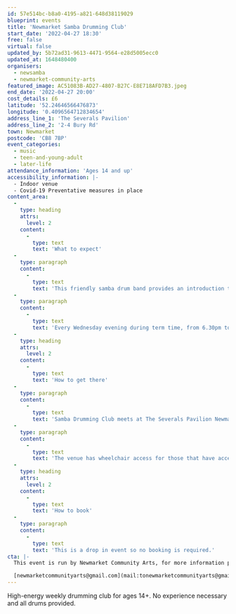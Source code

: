 ```yaml
---
id: 57e514bc-b8a0-4195-a821-648d38119029
blueprint: events
title: 'Newmarket Samba Drumming Club'
start_date: '2022-04-27 18:30'
free: false
virtual: false
updated_by: 5b72ad31-9613-4471-9564-e28d5005ecc0
updated_at: 1648480400
organisers:
  - newsamba
  - newmarket-community-arts
featured_image: AC51083B-AD27-4807-B27C-E8E718AFD7B3.jpeg
end_date: '2022-04-27 20:00'
cost_details: £6
latitude: '52.24646566476873'
longitude: '0.4096564712834654'
address_line_1: 'The Severals Pavilion'
address_line_2: '2-4 Bury Rd'
town: Newmarket
postcode: 'CB8 7BP'
event_categories:
  - music
  - teen-and-young-adult
  - later-life
attendance_information: 'Ages 14 and up'
accessibility_information: |-
  - Indoor venue
  - Covid-19 Preventative measures in place
content_area:
  -
    type: heading
    attrs:
      level: 2
    content:
      -
        type: text
        text: 'What to expect'
  -
    type: paragraph
    content:
      -
        type: text
        text: 'This friendly samba drum band provides an introduction to the different instruments used in a Brazilian Samba Band as well as techniques and tips. Everybody welcome and no experience necessary.'
  -
    type: paragraph
    content:
      -
        type: text
        text: 'Every Wednesday evening during term time, from 6.30pm to 8pm at The Pavillion at Newmarket. It''s £6 per session for adults and £3 for young people aged 14- 18. Pay on the night.'
  -
    type: heading
    attrs:
      level: 2
    content:
      -
        type: text
        text: 'How to get there'
  -
    type: paragraph
    content:
      -
        type: text
        text: 'Samba Drumming Club meets at The Severals Pavilion Newmarket, CB87BP.'
  -
    type: paragraph
    content:
      -
        type: text
        text: 'The venue has wheelchair access for those that have accessibility needs. '
  -
    type: heading
    attrs:
      level: 2
    content:
      -
        type: text
        text: 'How to book'
  -
    type: paragraph
    content:
      -
        type: text
        text: 'This is a drop in event so no booking is required.'
cta: |-
  This event is run by Newmarket Community Arts, for more information please get in touch via email:

  [newmarketcommunityarts@gmail.com](mail:tonewmarketcommunityarts@gmail.com)
---
```

High-energy weekly drumming club for ages 14+. No experience necessary and all drums provided.